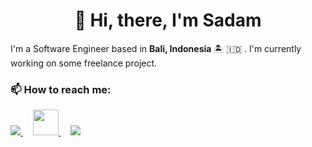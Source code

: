 <h1 align="center">👋 Hi, there, I'm Sadam</h1>
<p>I'm a Software Engineer based in <strong>Bali, Indonesia</strong> 🏝️ 🇮🇩 . I'm currently working on some freelance project.</p>

### 📫 How to reach me:
<a href="mailto:sadam9@outlook.co.id">
  <img src="https://img.icons8.com/fluency/48/000000/microsoft-outlook-2019.png">
</a>
&nbsp; &nbsp;
<a href="https://linkedin.com/in/sadam21x">
  <img src="https://img.icons8.com/external-justicon-flat-justicon/64/000000/external-linkedin-social-media-justicon-flat-justicon.png" height="41">
</a>
&nbsp; &nbsp;
<a href="https://sadamx.my.id">
  <img src="https://img.icons8.com/fluency/48/000000/globe.png">
</a>

<!--
**sadam21x/sadam21x** is a ✨ _special_ ✨ repository because its `README.md` (this file) appears on your GitHub profile.

Here are some ideas to get you started:

- 🔭 I’m currently working on ...
- 🌱 I’m currently learning ...
- 👯 I’m looking to collaborate on ...
- 🤔 I’m looking for help with ...
- 💬 Ask me about ...
- 📫 How to reach me: ...
- 😄 Pronouns: ...
- ⚡ Fun fact: ...
-->
